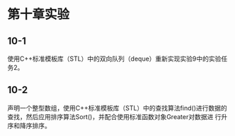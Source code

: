 # 第十章实验

## 10-1

使用C++标准模板库（STL）中的双向队列（deque）重新实现实验9中的实验任务2。

## 10-2

声明一个整型数组，使用C++标准模板库（STL）中的查找算法find()进行数据的查找，然后应用排序算法Sort()，并配合使用标准函数对象Greater<T>对数据进
行升序和降序排序。
